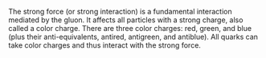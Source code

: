 The strong force (or strong interaction) is a fundamental interaction mediated by the gluon. It affects all particles with a strong charge, also called a color charge. There are three color charges: red, green, and blue (plus their anti-equivalents, antired, antigreen, and antiblue). All quarks can take color charges and thus interact with the strong force.